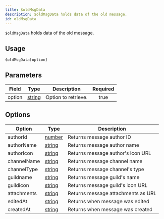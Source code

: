 ```yaml
---
title: $oldMsgData
description: $oldMsgData holds data of the old message.
id: oldMsgData
---
```


`$oldMsgData` holds data of the old message.

## Usage

```aoi
$oldMsgData[option]
```

## Parameters

| Field  | Type                                                                                              | Description         | Required |
| ------ | ------------------------------------------------------------------------------------------------- | ------------------- | :------: |
| option | [string](https://developer.mozilla.org/en-US/docs/Web/JavaScript/Reference/Global_Objects/String) | Option to retrieve. |   true   |

## Options

| Option      | Type                                                                                              | Description                        |
| ----------- | ------------------------------------------------------------------------------------------------- | ---------------------------------- |
| authorId    | [number](https://developer.mozilla.org/en-US/docs/Web/JavaScript/Reference/Global_Objects/Number) | Returns message author ID          |
| authorName  | [string](https://developer.mozilla.org/en-US/docs/Web/JavaScript/Reference/Global_Objects/String) | Returns message author name        |
| authorIcon  | [string](https://developer.mozilla.org/en-US/docs/Web/JavaScript/Reference/Global_Objects/String) | Returns message author's icon URL  |
| channelName | [string](https://developer.mozilla.org/en-US/docs/Web/JavaScript/Reference/Global_Objects/String) | Returns message channel name       |
| channelType | [string](https://developer.mozilla.org/en-US/docs/Web/JavaScript/Reference/Global_Objects/String) | Returns message channel's type     |
| guildname   | [string](https://developer.mozilla.org/en-US/docs/Web/JavaScript/Reference/Global_Objects/String) | Returns message guild's name       |
| guildicon   | [string](https://developer.mozilla.org/en-US/docs/Web/JavaScript/Reference/Global_Objects/String) | Returns message guild's icon URL   |
| attachments | [string](https://developer.mozilla.org/en-US/docs/Web/JavaScript/Reference/Global_Objects/String) | Returns message attachments as URL |
| editedAt    | [string](https://developer.mozilla.org/en-US/docs/Web/JavaScript/Reference/Global_Objects/String) | Returns when message was edited    |
| createdAt   | [string](https://developer.mozilla.org/en-US/docs/Web/JavaScript/Reference/Global_Objects/String) | Returns when message was created   |
